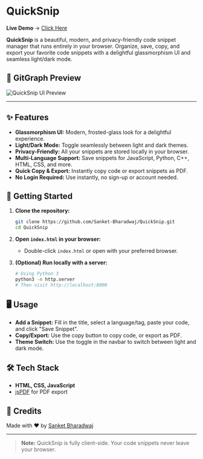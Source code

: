 # QuickSnip

**Live Demo** → [Click Here](https://quicksnip-gamma.vercel.app/)

**QuickSnip** is a beautiful, modern, and privacy-friendly code snippet manager that runs entirely in your browser. Organize, save, copy, and export your favorite code snippets with a delightful glassmorphism UI and seamless light/dark mode.

## 📸 GitGraph Preview

![QuickSnip UI Preview](https://github.com/user-attachments/assets/b6498f31-12aa-4e9e-8ff7-0a90f4e091a8)

---

## ✨ Features

- **Glassmorphism UI:** Modern, frosted-glass look for a delightful experience.
- **Light/Dark Mode:** Toggle seamlessly between light and dark themes.
- **Privacy-Friendly:** All your snippets are stored locally in your browser.
- **Multi-Language Support:** Save snippets for JavaScript, Python, C++, HTML, CSS, and more.
- **Quick Copy & Export:** Instantly copy code or export snippets as PDF.
- **No Login Required:** Use instantly, no sign-up or account needed.

## 🚀 Getting Started

1. **Clone the repository:**
   ```bash
   git clone https://github.com/Sanket-Bharadwaj/QuickSnip.git
   cd QuickSnip
   ```

2. **Open `index.html` in your browser:**
   - Double-click `index.html` or open with your preferred browser.

3. **(Optional) Run locally with a server:**
   ```bash
   # Using Python 3
   python3 -m http.server
   # Then visit http://localhost:8000
   ```

## 🖥️ Usage

- **Add a Snippet:** Fill in the title, select a language/tag, paste your code, and click "Save Snippet".
- **Copy/Export:** Use the copy button to copy code, or export as PDF.
- **Theme Switch:** Use the toggle in the navbar to switch between light and dark mode.

## 🛠️ Tech Stack

- **HTML, CSS, JavaScript**
- [jsPDF](https://github.com/parallax/jsPDF) for PDF export

## 🙏 Credits

Made with ❤️ by [Sanket Bharadwaj](https://github.com/Sanket-Bharadwaj)

---

> **Note:** QuickSnip is fully client-side. Your code snippets never leave your browser.
